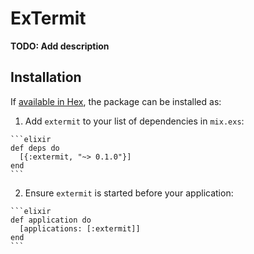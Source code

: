 # ExTermit

**TODO: Add description**

## Installation

If [available in Hex](https://hex.pm/docs/publish), the package can be installed as:

  1. Add `extermit` to your list of dependencies in `mix.exs`:

    ```elixir
    def deps do
      [{:extermit, "~> 0.1.0"}]
    end
    ```

  2. Ensure `extermit` is started before your application:

    ```elixir
    def application do
      [applications: [:extermit]]
    end
    ```

